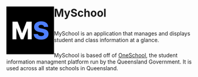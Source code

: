 <h1> <p "font-size:200px;"> <img align="left" src="https://github.com/HSP-Studios/MySchool/blob/1-create-logo/resources/logo/png/Dark-Icon.png" alt="" width="125">MySchool</p> </h1>

MySchool is an application that manages and displays student and class information at a glance.
### 
### 
MySchool is based off of [OneSchool](https://oslp.eq.edu.au), the student information managment platform run by the Queensland Government. It is used across all state schools in Queensland.